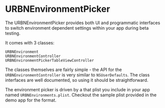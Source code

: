 URBNEnvironmentPicker
=====================

The URBNEnvironmentPicker provides both UI and programmatic interfaces to switch environment dependent settings within your app during beta testing.

It comes with 3 classes:

`URBNEnvironment`  
`URBNEnvironmentController`  
`URBNEnvironmentPickerTableViewController`  


The classes themselves are fairly simple - the API for the `URBNEnvironmentController` is very similar to `NSUserDefaults`. The class interfaces are well documented, so using it should be straightforward.

The environment picker is driven by a that plist you include in your app named `URBNEnvironments.plist`. Checkout the sample plist provided in the demo app for the format.
